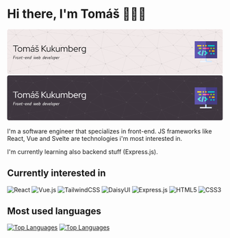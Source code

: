 # Hi there, I'm Tomáš 👋👨‍💻

![Header](./header.png#gh-light-mode-only)
![Dark header](./header-dark.png#gh-dark-mode-only)

I'm a software engineer that specializes in front-end. JS frameworks like React, Vue and Svelte are technologies i'm most interested in. 

I'm currently learning also backend stuff (Express.js). 

## Currently interested in
![React](https://img.shields.io/badge/react-%2320232a.svg?style=for-the-badge&logo=react&logoColor=%2361DAFB)
![Vue.js](https://img.shields.io/badge/vuejs-%2335495e.svg?style=for-the-badge&logo=vuedotjs&logoColor=%234FC08D)
![TailwindCSS](https://img.shields.io/badge/tailwindcss-%2338B2AC.svg?style=for-the-badge&logo=tailwind-css&logoColor=white)
![DaisyUI](https://img.shields.io/badge/daisyui-5A0EF8?style=for-the-badge&logo=daisyui&logoColor=white)
![Express.js](https://img.shields.io/badge/express.js-%23404d59.svg?style=for-the-badge&logo=express&logoColor=%2361DAFB)
![HTML5](https://img.shields.io/badge/html5-%23E34F26.svg?style=for-the-badge&logo=html5&logoColor=white)
![CSS3](https://img.shields.io/badge/css3-%231572B6.svg?style=for-the-badge&logo=css3&logoColor=white)

## Most used languages
[![Top Languages](https://github-readme-stats.vercel.app/api/top-langs/?username=TomasKukumberg&langs_count=8&theme=default)](https://github.com/TomasKukumberg/github-readme-stats#gh-light-mode-only)
[![Top Languages](https://github-readme-stats.vercel.app/api/top-langs/?username=TomasKukumberg&langs_count=8&theme=gotham)](https://github.com/TomasKukumberg/github-readme-stats#gh-dark-mode-only)
